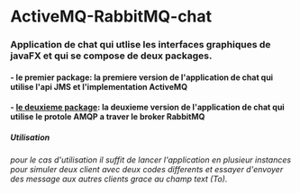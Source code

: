 # ActiveMQ-RabbitMQ-chat


###  Application de chat qui utlise les interfaces graphiques de javaFX et qui se compose de deux packages.

#### - le premier package: la premiere version de l'application de chat qui utilise l'api JMS et l'implementation ActiveMQ

#### - <u>le deuxieme package</u>: la deuxieme version de l'application de chat qui utilise le protole AMQP a traver le broker RabbitMQ


##### Utilisation
###### pour le cas d'utilisation il suffit de lancer l'application en plusieur instances pour simuler deux client avec deux codes differents et essayer d'envoyer des message aux autres clients grace au champ text (To).

